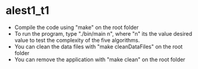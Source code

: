 # alest1_t1
- Compile the code using "make" on the root folder
- To run the program, type "./bin/main n", where "n" its the value desired value to test the complexity of the five algorithms.
- You can clean the data files with "make cleanDataFiles" on the root folder
- You can remove the application with "make clean" on the root folder
